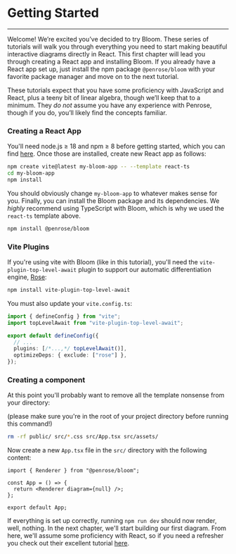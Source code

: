 # Getting Started

---

Welcome! We’re excited you’ve decided to try Bloom. These series of tutorials will walk you through everything you need
to start making beautiful interactive diagrams directly in React. This first chapter will lead you through creating a
React app and installing Bloom. If you already have a React app set up, just install the npm package `@penrose/bloom` with
your favorite package manager and move on to the next tutorial.

These tutorials expect that you have some proficiency with JavaScript and React, plus a teeny bit of linear algebra,
though we’ll keep that to a minimum. They _do not_ assume you have any experience with Penrose, though if you do,
you’ll likely find the concepts familiar.

### Creating a React App

You'll need node.js $\ge$ 18 and npm $\ge$ 8 before getting started, which you can find
[here](https://docs.npmjs.com/downloading-and-installing-node-js-and-npm). Once those are installed, create new React app as follows:

```bash
npm create vite@latest my-bloom-app -- --template react-ts
cd my-bloom-app
npm install
```

You should obviously change `my-bloom-app` to whatever makes sense for you. Finally, you can install the Bloom package
and its dependencies. We _highly_ recommend using TypeScript with Bloom, which is why we used the `react-ts`
template above.

```bash
npm install @penrose/bloom
```

### Vite Plugins

If you're using vite with Bloom (like in this tutorial), you'll need the `vite-plugin-top-level-await` plugin to
support our automatic differentiation engine, [Rose](https://github.com/rose-lang/rose):

```bash
npm install vite-plugin-top-level-await
```

You must also update your `vite.config.ts`:

```typescript
import { defineConfig } from "vite";
import topLevelAwait from "vite-plugin-top-level-await";

export default defineConfig({
  // ...
  plugins: [/*...,*/ topLevelAwait()],
  optimizeDeps: { exclude: ["rose"] },
});
```

### Creating a component

At this point you'll probably want to remove all the template nonsense from your directory:

(please make sure you're in the root of your project directory before running this command!)

```bash
rm -rf public/ src/*.css src/App.tsx src/assets/
```

Now create a new `App.tsx` file in the `src/` directory with the following content:

```tsx
import { Renderer } from "@penrose/bloom";

const App = () => {
  return <Renderer diagram={null} />;
};

export default App;
```

If everything is set up correctly, running `npm run dev` should now render, well, nothing. In the next chapter,
we'll start building our first diagram. From here, we'll assume some proficiency with React, so if you need a refresher
you check out their excellent tutorial [here](https://react.dev/learn).
